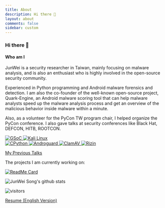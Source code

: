 ```yaml
---
title: About
description: Hi there 👋
layout: about
comments: false
sidebar: custom
---
```


### Hi there 👋

#### Who am I

JunWei is a security researcher in Taiwan, mainly focusing on malware analysis, and is also an enthusiast who is highly involved in the open-source security community.

Experienced in Python programming and Android malware forensics and detection. I am also the co-founder of the well-known open-source project, Quark-Engine, an Android malware scoring tool that can help malware analysts speed up the malware analysis process and get an overview of the malicious behavior inside malware within a minute.

Also, as a volunteer for the PyCon TW program chair, I helped organize the PyCon conference. I also gave talks at security conferences like Black Hat, DEFCON, HITB, ROOTCON.

<a href="https://www.honeynet.org/gsoc/gsoc-2021/google-summer-of-code-2021-project-ideas#quark">
    <img alt="GSoC" src="https://img.shields.io/badge/Google%20Summer%20of%20Code-Mentor-red">
</a>

<a href="http://pkg.kali.org/pkg/quark-engine">
    <img alt="Kali Linux" src="https://img.shields.io/badge/Kali%20Linux-Package%20Maintainer-critical">
</a>

<br/>

<a href="https://github.com/python/cpython/pulls?q=is%3Apr+author%3Akrnick+is%3Aclosed">
    <img alt="CPython" src="https://img.shields.io/badge/CPython-Contributor-blue">
</a>

<a href="https://github.com/androguard/androguard/pulls?q=is%3Apr+author%3Akrnick+is%3Aclosed">
    <img alt="Androguard" src="https://img.shields.io/badge/Androguard-Contributor-orange">
</a>

<a href="https://github.com/Cisco-Talos/clamav/pulls?q=is%3Apr+author%3Akrnick+is%3Aclosed">
    <img alt="ClamAV" src="https://img.shields.io/badge/ClamAV-Contributor-green">
</a>

<a href="https://github.com/rizinorg/rizin/pulls?q=is%3Apr+author%3Akrnick+is%3Aclosed">
    <img alt="Rizin" src="https://img.shields.io/badge/Rizin-Contributor-brightgreen">
</a>

[My Previous Talks](https://github.com/krnick/talks)

The projects I am currently working on:

[![ReadMe Card](https://github-readme-stats.vercel.app/api/pin/?username=quark-engine&repo=quark-engine)](https://github.com/quark-engine/quark-engine)

![JunWei Song's github stats](https://github-readme-stats.vercel.app/api?username=krnick&theme=blue-green&show_icons=true)

![visitors](https://visitor-badge.laobi.icu/badge?page_id=krnick.krnick)

[Resume (English Version)](https://www.cakeresume.com/sungboss2004)
